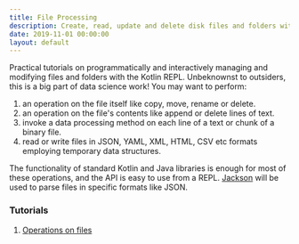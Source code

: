 ```yaml
---
title: File Processing
description: Create, read, update and delete disk files and folders with Kotlin REPL
date: 2019-11-01 00:00:00
layout: default
---
```


Practical tutorials on programmatically and interactively managing and modifying files and folders with the Kotlin REPL. Unbeknownst to outsiders, this is a big part of data science work! You may want to perform:
 
 1. an operation on the file itself like copy, move, rename or delete.
 2. an operation on the file's contents like append or delete lines of text.
 3. invoke a data processing method on each line of a text or chunk of a binary file.
 4. read or write files in JSON, YAML, XML, HTML, CSV etc formats employing temporary data structures.
  
The functionality of standard Kotlin and Java libraries is enough for most of these operations, and the API is easy to use from a REPL. [Jackson](https://github.com/FasterXML/jackson) will be used to parse files in specific formats like JSON.

### Tutorials

1. [Operations on files](fileOperations.md) 
